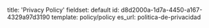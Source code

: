 title: 'Privacy Policy'
fieldset: default
id: d8d2000a-1d7a-4450-a167-4329a97d3190
template: policy/policy
es_url: politica-de-privacidad